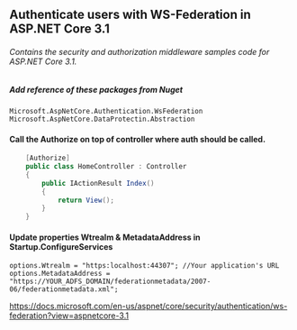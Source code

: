 ## Authenticate users with WS-Federation in ASP.NET Core 3.1
###### Contains the security and authorization middleware samples code for ASP.NET Core 3.1.

##### Add reference of these packages from Nuget
```
Microsoft.AspNetCore.Authentication.WsFederation
Microsoft.AspNetCore.DataProtectin.Abstraction
```

#### Call the Authorize on top of controller where auth should be called.
```C#
    [Authorize]
    public class HomeController : Controller
    {
        public IActionResult Index()
        {
            return View();
        }
    }
```
#### Update properties Wtrealm & MetadataAddress in Startup.ConfigureServices
```
options.Wtrealm = "https:localhost:44307"; //Your application's URL
options.MetadataAddress = "https://YOUR_ADFS_DOMAIN/federationmetadata/2007-06/federationmetadata.xml";
```
https://docs.microsoft.com/en-us/aspnet/core/security/authentication/ws-federation?view=aspnetcore-3.1
